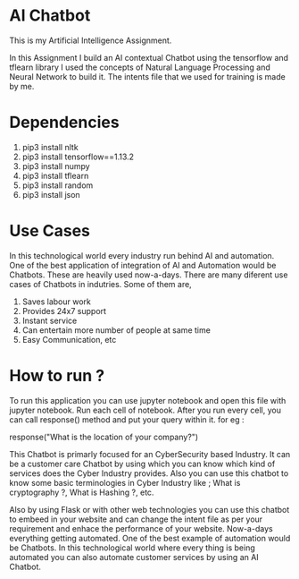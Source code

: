 # AI Chatbot
This is my Artificial Intelligence Assignment.

In this Assignment I build an AI contextual Chatbot using the tensorflow and tflearn library
I used the concepts of Natural Language Processing and Neural Network to build it.
The intents file that we used for training is made by me.

# Dependencies
1. pip3 install nltk
2. pip3 install tensorflow==1.13.2
3. pip3 install numpy
4. pip3 install tflearn
5. pip3 install random
6. pip3 install json

# Use Cases
In this technological world every industry run behind AI and automation. One of the best application of integration of AI and Automation would be Chatbots. These are heavily used now-a-days. There are many diferent use cases of Chatbots in indutries. Some of them are,

1. Saves labour work
2. Provides 24x7 support
3. Instant service
4. Can entertain more number of people at same time
5. Easy Communication, etc

# How to run ?
To run this application you can use jupyter notebook and open this file with jupyter notebook. Run each cell of notebook.
After you run every cell, you can call response() method and put your query within it.
for eg : 

response("What is the location of your company?")


This Chatbot is primarly focused for an CyberSecurity based Industry. It can be a customer care Chatbot by using which you can know which kind of services does the Cyber Industry provides. Also you can use this chatbot to know some basic terminologies in Cyber Industry like ;
What is cryptography ?, What is Hashing ?, etc. 

Also by using Flask or with other web technologies you can use this chatbot to embeed in your website and can change the intent file as per your requirement and enhace the performance of your website.
Now-a-days everything getting automated. One of the best example of automation would be Chatbots. In this technological world where every thing is being automated you can also automate customer services by using an AI Chatbot. 


